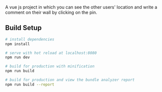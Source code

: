 A vue js project in which you can see the other users' location and write a comment on their
wall by clicking on the pin.

## Build Setup

``` bash
# install dependencies
npm install

# serve with hot reload at localhost:8080
npm run dev

# build for production with minification
npm run build

# build for production and view the bundle analyzer report
npm run build --report
